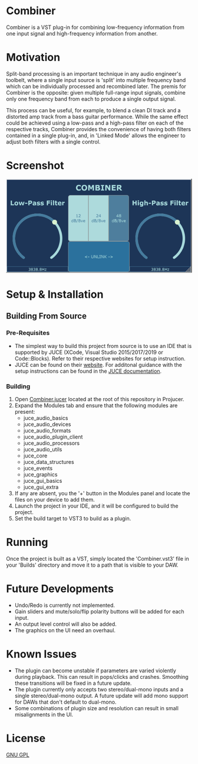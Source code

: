 # Combiner
Combiner is a VST plug-in for combining low-frequency information from one input signal and high-frequency information from another. 

# Motivation
Split-band processing is an important technique in any audio engineer's toolbelt, where a single input source is 'split' into multiple frequency band which can be individually processed and recombined later. The premis for Combiner is the opposite: given multiple full-range input signals, combine only one frequency band from each to produce a single output signal.  
  
This process can be useful, for example, to blend a clean DI track and a distorted amp track from a bass guitar performance. While the same effect could be achieved using a low-pass and a high-pass filter on each of the respective tracks, Combiner provides the convenience of having both filters contained in a single plug-in, and, in 'Linked Mode' allows the engineer to adjust both filters with a single control.

# Screenshot
![alt text](./Documentation/Screenshot.PNG)

# Setup & Installation
## Building From Source
### Pre-Requisites
- The simplest way to build this project from source is to use an IDE that is supported by JUCE (XCode, Visual Studio 2015/2017/2019 or Code::Blocks). Refer to their respective websites for setup instruction.
- JUCE can be found on their [website](https://juce.com/get-juce). For additonal guidance with the setup instructions can be found in the [JUCE documentation](https://docs.juce.com/master/tutorial_new_projucer_project.html).
### Building
1. Open [Combiner.jucer](Combiner.jucer) located at the root of this repository in Projucer.
2. Expand the Modules tab and ensure that the following modules are present:
   - juce_audio_basics
   - juce_audio_devices
   - juce_audio_formats
   - juce_audio_plugin_client
   - juce_audio_processors
   - juce_audio_utils
   - juce_core
   - juce_data_structures
   - juce_events
   - juce_graphics
   - juce_gui_basics
   - juce_gui_extra
3. If any are absent, you the '+' button in the Modules panel and locate the files on your device to add them.
4. Launch the project in your IDE, and it will be configured to build the project.
5. Set the build target to VST3 to build as a plugin.

# Running
Once the project is built as a VST, simply located the 'Combiner.vst3' file in your 'Builds' directory and move it to a path that is visible to your DAW.

# Future Developments
- Undo/Redo is currently not implemented.
- Gain sliders and mute/solo/flip polarity buttons will be added for each input.
- An output level control will also be added.
- The graphics on the UI need an overhaul.

# Known Issues
- The plugin can become unstable if parameters are varied violently during playback. This can result in pops/clicks and crashes. Smoothing these transitions will be fixed in a future update.
- The plugin currently only accepts two stereo/dual-mono inputs and a single stereo/dual-mono output. A future update will add mono support for DAWs that don't default to dual-mono.
- Some combinations of plugin size and resolution can result in small misalignments in the UI.

# License
[GNU GPL](./LICENSE)
